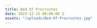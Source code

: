 ```yaml
---
title: Bed Of Procrustes
date: 2023-12-15 00:00:00 Z
assets: "/uploads/Bed-Of-Procrustes.jpg"
---
```


